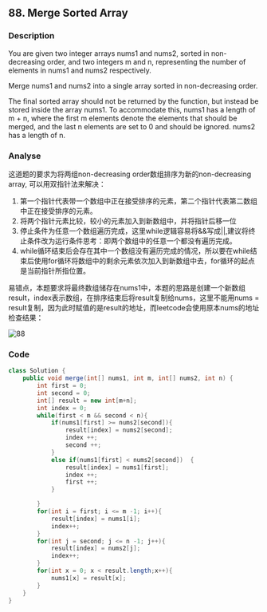 ## 88. Merge Sorted Array

### Description
You are given two integer arrays nums1 and nums2, sorted in non-decreasing order, and two integers m and n, representing the number of elements in nums1 and nums2 respectively.

Merge nums1 and nums2 into a single array sorted in non-decreasing order.

The final sorted array should not be returned by the function, but instead be stored inside the array nums1. To accommodate this, nums1 has a length of m + n, where the first m elements denote the elements that should be merged, and the last n elements are set to 0 and should be ignored. nums2 has a length of n.

### Analyse
这道题的要求为将两组non-decreasing order数组排序为新的non-decreasing array, 可以用双指针法来解决：
1. 第一个指针代表带一个数组中正在接受排序的元素，第二个指针代表第二数组中正在接受排序的元素。
2. 将两个指针元素比较，较小的元素加入到新数组中，并将指针后移一位
3. 停止条件为任意一个数组遍历完成，这里while逻辑容易将&&写成||,建议将终止条件改为运行条件思考：即两个数组中的任意一个都没有遍历完成。
4. while循环结束后会存在其中一个数组没有遍历完成的情况，所以要在while结束后使用for循环将数组中的剩余元素依次加入到新数组中去，for循环的起点是当前指针所指位置。

易错点，本题要求将最终数组储存在nums1中，本题的思路是创建一个新数组result，index表示数组，在排序结束后将result复制给nums，这里不能用nums = result复制，因为此时赋值的是result的地址，而leetcode会使用原本nums的地址检查结果：

![88](https://user-images.githubusercontent.com/96462566/236844718-513ad9a1-3f27-42ec-a65a-42ad7396613f.png)


### Code
```java
class Solution {
    public void merge(int[] nums1, int m, int[] nums2, int n) {
        int first = 0;
        int second = 0;
        int[] result = new int[m+n];
        int index = 0;
        while(first < m && second < n){
            if(nums1[first] >= nums2[second]){
                result[index] = nums2[second];
                index ++;
                second ++;
            }
            else if(nums1[first] < nums2[second])  {
                result[index] = nums1[first];
                index ++;
                first ++;
            }

        }
        for(int i = first; i <= m -1; i++){
            result[index] = nums1[i];
            index++;
        }
        for(int j = second; j <= n -1; j++){
            result[index] = nums2[j];
            index++;
        }
        for(int x = 0; x < result.length;x++){
            nums1[x] = result[x];
        }
    }
}
```

